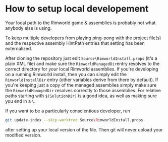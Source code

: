 # How to setup local developement

Your local path to the Rimworld game & assemblies is probably not what anybody else is using.

To keep multiple developers from playing ping-pong with the project file(s) and the respective assembly HintPath entries that setting has been externalized.

After cloning the repository just edit `Source\RimworldInstall.props` (it's a plain XML file) and make sure the `RimworldManagedDir`entry resolves to the correct directory for _your_ local Rimworld assemblies. If you're developing on a running Rimworld install, then you can simply edit the `RimworldInstallDir` entry (other variables derive from there by default).
If you're keeping just a copy of the managed assemblies simply make sure the `RimworldManagedDir` resolves correctly to those assemblies. For relative paths starting with `$(SolutionDir)` is a good idea, as well as making sure you end in a `\`.

If you want to be a particularly conscientious developer, run

```bash
git update-index --skip-worktree Source\RimworldInstall.props
```

after setting up your local version of the file. Then git will never upload your modified version.
